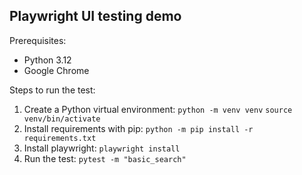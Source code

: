 ## Playwright UI testing demo

Prerequisites: 
- Python 3.12
- Google Chrome

Steps to run the test: 
1. Create a Python virtual environment: 
`python -m venv venv` 
`source venv/bin/activate` 
2. Install requirements with pip: 
`python -m pip install -r requirements.txt`
3. Install playwright: 
`playwright install`
4. Run the test: 
`pytest -m "basic_search"`